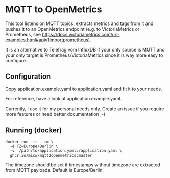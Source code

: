 # MQTT to OpenMetrics

This tool listens on MQTT topics, extracts metrics and tags from it and pushes it to an OpenMetrics endpoint (e.g. to VictoriaMetrics or Prometheus, see https://docs.victoriametrics.com/url-examples.html#apiv1importprometheus).

It is an alternative to Telefrag vom InfluxDB if your only source is MQTT and your only target is Prometheus/VictoriaMetrics since it is way more easy to configure.

## Configuration

Copy application.example.yaml to application.yaml and fit it to your needs.

For reference, have a look at application.example.yaml.

Currently, I use it for my personal needs only. Create an issue if you require more features or need better documentation ;-)

## Running (docker)

```
docker run -it --rm \
  -e TZ=Europe/Berlin \
  -v  /path/to/application.yaml:/application.yaml \
  ghcr.io/micw/mqtt2openmetrics:master

```

The timezone should be set if timestamps without timezone are extracted from MQTT payloads. Default is Europe/Berlin.
